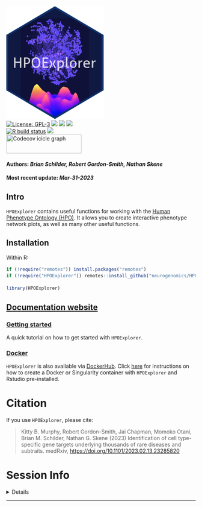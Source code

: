 <img src='https://github.com/neurogenomics/HPOExplorer/raw/master/inst/hex/hex.png' title='Hex sticker for HPOExplorer' height='300'><br>
[![License:
GPL-3](https://img.shields.io/badge/license-GPL--3-blue.svg)](https://cran.r-project.org/web/licenses/GPL-3)
[![](https://img.shields.io/badge/devel%20version-0.99.7-black.svg)](https://github.com/neurogenomics/HPOExplorer)
[![](https://img.shields.io/github/languages/code-size/neurogenomics/HPOExplorer.svg)](https://github.com/neurogenomics/HPOExplorer)
[![](https://img.shields.io/github/last-commit/neurogenomics/HPOExplorer.svg)](https://github.com/neurogenomics/HPOExplorer/commits/master)
<br> [![R build
status](https://github.com/neurogenomics/HPOExplorer/workflows/rworkflows/badge.svg)](https://github.com/neurogenomics/HPOExplorer/actions)
[![](https://codecov.io/gh/neurogenomics/HPOExplorer/branch/master/graph/badge.svg)](https://codecov.io/gh/neurogenomics/HPOExplorer)
<br>
<a href='https://app.codecov.io/gh/neurogenomics/HPOExplorer/tree/master' target='_blank'><img src='https://codecov.io/gh/neurogenomics/HPOExplorer/branch/master/graphs/icicle.svg' title='Codecov icicle graph' width='200' height='50' style='vertical-align: top;'></a>  
<h4>  
Authors: <i>Brian Schilder, Robert Gordon-Smith, Nathan Skene</i>  
</h4>
<h4>  
Most recent update: <i>Mar-31-2023</i>  
</h4>

## Intro

`HPOExplorer` contains useful functions for working with the [Human
Phenotype Ontology (HPO)](https://hpo.jax.org/app/). It allows you to
create interactive phenotype network plots, as well as many other useful
functions.

## Installation

Within R:

``` r
if (!require("remotes")) install.packages("remotes")
if (!require("HPOExplorer")) remotes::install_github("neurogenomics/HPOExplorer")

library(HPOExplorer)
```

## [Documentation website](https://neurogenomics.github.io/HPOExplorer/)

### [Getting started](https://neurogenomics.github.io/HPOExplorer/articles/HPOExplorer.html)

A quick tutorial on how to get started with `HPOExplorer`.

### [Docker](https://neurogenomics.github.io/HPOExplorer/articles/docker.html)

`HPOExplorer` is also available via
[DockerHub](https://hub.docker.com/repository/docker/neurogenomicslab/hpoexplorer).
Click
[here](https://neurogenomics.github.io/HPOExplorer/articles/docker.html)
for instructions on how to create a Docker or Singularity container with
`HPOExplorer` and Rstudio pre-installed.

# Citation

If you use `HPOExplorer`, please cite:

<!-- Modify this by editing the file: inst/CITATION  -->

> Kitty B. Murphy, Robert Gordon-Smith, Jai Chapman, Momoko Otani, Brian
> M. Schilder, Nathan G. Skene (2023) Identification of cell
> type-specific gene targets underlying thousands of rare diseases and
> subtraits. medRxiv, <https://doi.org/10.1101/2023.02.13.23285820>

# Session Info

<details>

``` r
utils::sessionInfo()
```

    ## R version 4.2.1 (2022-06-23)
    ## Platform: x86_64-apple-darwin17.0 (64-bit)
    ## Running under: macOS Big Sur ... 10.16
    ## 
    ## Matrix products: default
    ## BLAS:   /Library/Frameworks/R.framework/Versions/4.2/Resources/lib/libRblas.0.dylib
    ## LAPACK: /Library/Frameworks/R.framework/Versions/4.2/Resources/lib/libRlapack.dylib
    ## 
    ## locale:
    ## [1] en_US.UTF-8/en_US.UTF-8/en_US.UTF-8/C/en_US.UTF-8/en_US.UTF-8
    ## 
    ## attached base packages:
    ## [1] stats     graphics  grDevices utils     datasets  methods   base     
    ## 
    ## loaded via a namespace (and not attached):
    ##  [1] here_1.0.1          rprojroot_2.0.3     digest_0.6.31      
    ##  [4] utf8_1.2.3          BiocFileCache_2.6.1 R6_2.5.1           
    ##  [7] stats4_4.2.1        RSQLite_2.3.0       evaluate_0.20      
    ## [10] httr_1.4.5          ggplot2_3.4.1       pillar_1.9.0       
    ## [13] yulab.utils_0.0.6   rworkflows_0.99.8   biocViews_1.66.3   
    ## [16] rlang_1.1.0         curl_5.0.0          data.table_1.14.8  
    ## [19] rstudioapi_0.14     whisker_0.4.1       blob_1.2.4         
    ## [22] DT_0.27             RUnit_0.4.32        rmarkdown_2.20.1   
    ## [25] desc_1.4.2          readr_2.1.4         stringr_1.5.0      
    ## [28] htmlwidgets_1.6.2   dlstats_0.1.6       BiocPkgTools_1.16.1
    ## [31] igraph_1.4.1        RCurl_1.98-1.10     bit_4.0.5          
    ## [34] munsell_0.5.0       compiler_4.2.1      xfun_0.37          
    ## [37] pkgconfig_2.0.3     BiocGenerics_0.44.0 rorcid_0.7.0       
    ## [40] htmltools_0.5.4     tidyselect_1.2.0    tibble_3.2.1       
    ## [43] httpcode_0.3.0      XML_3.99-0.14       fansi_1.0.4        
    ## [46] dplyr_1.1.1         tzdb_0.3.0          dbplyr_2.3.2       
    ## [49] bitops_1.0-7        rappdirs_0.3.3      crul_1.3           
    ## [52] grid_4.2.1          RBGL_1.74.0         jsonlite_1.8.4     
    ## [55] gtable_0.3.3        lifecycle_1.0.3     DBI_1.1.3          
    ## [58] magrittr_2.0.3      scales_1.2.1        graph_1.76.0       
    ## [61] cli_3.6.0           stringi_1.7.12      cachem_1.0.7       
    ## [64] renv_0.17.2         fauxpas_0.5.0       xml2_1.3.3         
    ## [67] rvcheck_0.2.1       filelock_1.0.2      generics_0.1.3     
    ## [70] vctrs_0.6.1         gh_1.4.0            RColorBrewer_1.1-3 
    ## [73] tools_4.2.1         bit64_4.0.5         Biobase_2.58.0     
    ## [76] glue_1.6.2          hms_1.1.3           fastmap_1.1.1      
    ## [79] yaml_2.3.7          colorspace_2.1-0    BiocManager_1.30.20
    ## [82] rvest_1.0.3         memoise_2.0.1       badger_0.2.3       
    ## [85] knitr_1.42

</details>
<hr>
